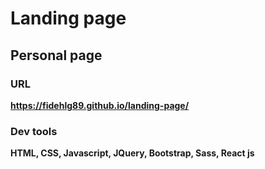 # Landing page
## Personal page

### URL
**https://fidehlg89.github.io/landing-page/**


### Dev tools
**HTML, CSS, Javascript, JQuery, Bootstrap, Sass, React js**

